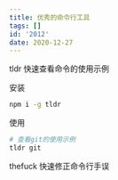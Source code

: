 ```yaml
---
title: 优秀的命令行工具
tags: []
id: '2012'
date: 2020-12-27
---
```


tldr
快速查看命令的使用示例

安装
```bash
npm i -g tldr
```

使用
```bash
# 查看git的使用示例
tldr git
```

thefuck
快速修正命令行手误
